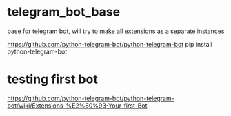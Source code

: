 # telegram_bot_base
base for telegram bot, will try to make all extensions as a separate instances

https://github.com/python-telegram-bot/python-telegram-bot
pip install python-telegram-bot

# testing first bot

https://github.com/python-telegram-bot/python-telegram-bot/wiki/Extensions-%E2%80%93-Your-first-Bot
